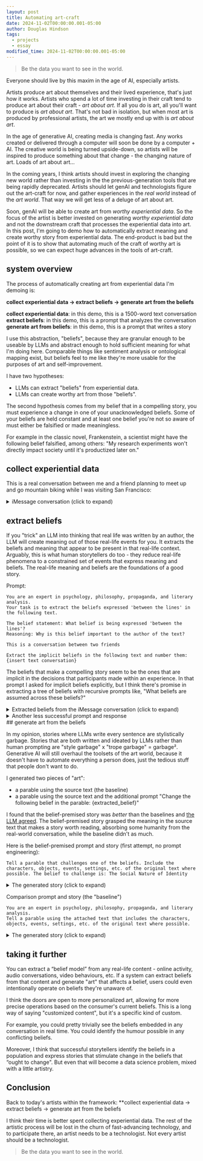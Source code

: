 ```yaml
---
layout: post
title: Automating art-craft
date: 2024-11-02T00:00:00.001-05:00
author: Douglas Hindson
tags:
  - projects
  - essay
modified_time: 2024-11-02T00:00:00.001-05:00
---
```

> Be the data you want to see in the world.

Everyone should live by this maxim in the age of AI, especially artists.

Artists produce art about themselves and their lived experience, that's just how it works. Artists who spend a lot of time investing in their craft tend to produce art about their craft - *art about art*. If all you do is art, all you'll want to produce is *art about art*. That's not bad in isolation, but when most art is produced by professional artists, the art we mostly end up with is *art about art*.

In the age of generative AI, creating media is changing fast. Any works created or delivered through a computer will soon be done by a computer + AI. The creative world is being turned upside-down, so artists will be inspired to produce something about that change - the changing nature of art. Loads of art about art...

In the coming years, I think artists should invest in exploring the changing new world rather than investing in the the previous-generation tools that are being rapidly deprecated. Artists should let genAI and technologists figure out the art-craft for now, and gather experiences in the *real world* instead of the *art world*. That way we will get less of a deluge of art about art.

Soon, genAI will be able to create art from *worthy experiential data*. So the focus of the artist is better invested on generating *worthy experiential data* and not the downstream craft that processes the experiential data into art. In this post, I'm going to demo how to automatically extract meaning and create worthy story from experiential data. The end-product is bad but the point of it is to show that automating much of the craft of worthy art is possible, so we can expect huge advances in the tools of art-craft.

## system overview

The process of automatically creating art from experiential data I'm demoing is:

**collect experiential data -> extract beliefs -> generate art from the beliefs**

**collect experiential data**: in this demo, this is a 1500-word text conversation
**extract beliefs**: in this demo, this is a prompt that analyzes the conversation
**generate art from beliefs**: in this demo, this is a prompt that writes a story

I use this abstraction, "beliefs", because they are granular enough to be useable by LLMs and abstract enough to hold sufficient meaning for what I'm doing here. Comparable things like sentiment analysis or ontological mapping exist, but beliefs feel to me like they're more usable for the purposes of art and self-improvement.

I have two hypotheses:
- LLMs can extract "beliefs" from experiential data.
- LLMs can create worthy art from those "beliefs".

The second hypothesis comes from my belief that in a compelling story, you must experience a change in one of your unacknowledged beliefs. Some of your beliefs are held constant and at least one belief you're not so aware of must either be falsified or made meaningless.

For example in the classic novel, Frankenstein, a scientist might have the following belief falsified, among others: "My research experiments won't directly impact society until it's productized later on."

## collect experiential data

This is a real conversation between me and a friend planning to meet up and go mountain biking while I was visiting San Francisco:

<details markdown="1">
<summary>iMessage conversation (click to expand)</summary>
> Wed, Oct 2 at 08:29
> 
> Hey, this is Douglas Hindson. I’m going to be in San Francisco for 2wks from the 13th Oct. I’d enjoy hanging out while I’m there. I’m staying with one of my university friends in the city.
> 
> Wed, Oct 2 at 11:02
> 
> Hello Douglas Hindson. Are you going to be in South Bay at all? If not, I can come up to SF whenever since it’s not too far.
> 
> Wed, Oct 2 at 11:02
> 
> Ha, yes, excessively formal. I’ve never seen my full name in casual conversation before, feels bot-like. I don’t know the lay of the land, is that a region in LA or a region of san fran?
> 
> Wed, Oct 2 at 17:34
> 
> Haha yeah I don’t think I’ve ever heard someone call you Douglas. South Bay is closer to San Jose area. I live/work in Mountain View, but go up to SF fairly regularly since its pretty close and that’s usually where events are 
> 
> Wed, Oct 2 at 19:40
> 
> I changed to Douglas when I left Canada, only Canadian people call me Doug, and you’re now nominally American.
> Ok cool, I have some plans, but lots of flexibility, so if there’s cool things to do there, I’m interested. If there’s...
> 
> (And it goes on with personal details and planning for a few more paragraphs...)

</details>

## extract beliefs

If you "trick" an LLM into thinking that real life was written by an author, the LLM will create meaning out of those real-life events for you. It extracts the beliefs and meaning that appear to be present in that real-life context. Arguably, this is what human storytellers do too - they reduce real-life phenomena to a constrained set of events that express meaning and beliefs. The real-life meaning and beliefs are the foundations of a good story.

Prompt:
```
You are an expert in psychology, philosophy, propaganda, and literary analysis.
Your task is to extract the beliefs expressed 'between the lines' in the following text.

The belief statement: What belief is being expressed 'between the lines'?
Reasoning: Why is this belief important to the author of the text?

This is a conversation between two friends

Extract the implicit beliefs in the following text and number them:
{insert text conversation}
```

The beliefs that make a compelling story seem to be the ones that are implicit in the decisions that participants made within an experience. In that prompt I asked for implicit beliefs explicitly, but I think there's promise in extracting a tree of beliefs with recursive prompts like, "What beliefs are assumed across these beliefs?"

<details markdown="1">
<summary>Extracted beliefs from the iMessage conversation (click to expand)</summary>

1. The author values flexibility and spontaneity in social planning.
   - **Reasoning**: This belief is reflected in the back-and-forth discussions about available days and activities, emphasizing a willingness to adjust plans based on mutual interests and opportunities. It highlights the importance of adaptability in maintaining friendships and enjoying experiences together.

2. The author appreciates casual, informal communication over excessive formality.
   - **Reasoning**: The initial reaction to the use of the full name "Douglas" underscores a preference for a relaxed and friendly tone in conversation. This suggests that they find value in authenticity and a sense of ease in interactions, which can strengthen personal connections.

3. The author believes in the importance of shared experiences for building camaraderie.
   - **Reasoning**: The emphasis on activities like mountain biking and spending time with friends indicates a belief that doing things together fosters deeper relationships. It shows that shared adventures can create lasting memories and strengthen bonds between individuals.

4. The author recognizes the value of local knowledge and expertise in planning activities.
   - **Reasoning**: The conversations surrounding recommendations for bike trails and rental locations reflect an understanding that local insights can enhance experiences. This demonstrates an appreciation for community and the wisdom found in shared knowledge among friends.

5. The author values a sense of achievement and physical challenges in leisure activities.
   - **Reasoning**: References to mountain biking difficulties and physical exhaustion convey a belief that engaging in challenging activities is rewarding. It suggests a mindset that prizes personal growth and the joy that comes from pushing one's limits, even in recreational pursuits.

6. The author feels a sense of gratitude and appreciation towards friends and shared experiences.
   - **Reasoning**: The closing messages expressing thanks for the enjoyable day underscore a belief in the significance of gratitude in friendships. This emphasizes the idea that acknowledging others' efforts contributes positively to interpersonal relationships.
</details>

<details markdown="1">
<summary>Another less successful prompt and response</summary>

```
You are an expert in psychology, philosophy, propaganda, and literary analysis.
Your task is to extract and classify the beliefs expressed in the following text.

Beliefs can fall into three categories:

True: The belief is assumed or presented as a factual/justified claim.
False: The belief is assumed to be untrue or framed as untrue/mistaken/debunked.
Meaningless: The belief was once seen as true or false, but it has been transcended or rendered irrelevant.
For each belief you identify, provide:

The belief statement: What belief is being expressed?
Category: Is the belief true, false, or meaningless (and why)?
Reasoning: What reasoning (if any) supports or challenges this belief in the text?
Example 1:

Text: It took a long time to go the whole way around the world.

Belief: "The Earth is round."
Category: True
Reasoning: This belief relevant as a shared belief, necessary for the text to have meaning, and is implicit in the text.

Example 2:

Text: We're in a simulation, and since Earth is simply a projection within it, we should be able to travel from one city to another instantly. 

Belief: "The Earth is round."
Category: Meaningless
Reasoning: This belief is commonly held and contentious, and makes the text more profound.

Bad example 1 (don't do this):

Text: The Earth is flat, so you couldn't have gone the whole way around.

Belief: "The Earth is round."
Category: False
Reasoning: This belief explicit, and therefore not what you're looking for.
```

Response:

1. **Belief:** "Douglas is in San Francisco for two weeks beginning October 13th."  
    **Reasoning:** This is presented as a factual statement in the text, and it serves as the premise of their conversation about potential activities while Douglas is in town.
 
2. **Belief:** "South Bay is a region near San Jose."  
    **Reasoning:** One of the friends clarifies the geographic location of South Bay, which is presented as factual information, providing context for their conversation.
 
3. **Belief:** "Mountain biking is a suitable activity for both friends despite their inexperience."  
    **Reasoning:** Both friends express a desire to go mountain biking and acknowledge that they are not very experienced, yet they still find it appealing, indicating a shared belief in the suitability of the activity.
 
4. **Belief:** "Mountain View has limited interesting activities compared to San Francisco."  
    **Reasoning:** This belief is presented in the text as one friend's perspective, which implies a comparative evaluation of the two locations.
 
5. **Belief:** "Parks and outdoor activities are enjoyable things to do in California."  
    **Reasoning:** The conversation suggests interest in activities like surfing and mountain biking, which supports a belief in the enjoyment of these outdoor experiences.
 
6. **Belief:** "Canadian people primarily refer to Douglas as Doug."  
    **Reasoning:** This is an account of Douglas's own experience and supports the identification of names based on cultural backgrounds, affirming the belief as true and relevant to the personal history shared.
 
7. **Belief:** "Water and calories are essential for maintaining energy during physical activities like mountain biking."  
    **Reasoning:** The concluding messages highlight dehydration and lack of calories leading to exhaustion, which emphasizes the importance of hydration and nutrition in physical activities, presenting it as a factual belief.
 
8. **Belief:** "The terrain for mountain biking varies in difficulty and can accommodate different skill levels."  
    **Reasoning:** The text indicates that there is a range of trail difficulties available, aligning with the friends’ experiences and ensuring their ability to find appropriate trails for their skill levels.
 
9. **Belief:** "Having a car is beneficial for transporting bikes and friends to biking locations."  
    **Reasoning:** The discussion about car arrangements and the need to transport mountain bikes implies that having access to a vehicle is a valid and useful belief for organizing their outing.
 
10. **Belief:** "Regional identity can affect how one’s name is perceived and used."  
    **Reasoning:** Douglas’s switch to his full name in the American context compared to his Canadian identity highlights how regional identity influences naming conventions, suggesting this belief to be accepted as true.
 
11. **Belief:** "Alcohol is enjoyable after sports or strenuous activities."  
    **Reasoning:** The friends agree that having a beer afterward is a pleasurable experience, which reflects a commonly shared belief about socializing after physical activities.
 
12. **Belief:** "Plans can change based on friend availability and interest."  
    **Reasoning:** The back-and-forth about scheduling and flexibility in planning their activities demonstrates an understanding that social plans are often contingent on various factors such as individual schedules and preferences.
 
13. **Belief:** "The significance of social interactions is diminished when one is preoccupied with exhaustion or dehydration."  
    **Reasoning:** The mention of feeling exhausted after biking and the inability to socialize further reinforces that physical state can negatively impact social experiences, suggesting this belief is taken as true based on their experiences.
</details>
## generate art from the beliefs

In my opinion, stories where LLMs write every sentence are stylistically garbage. Stories that are both written and ideated by LLMs rather than human prompting are "style garbage" x "trope garbage" = garbage². Generative AI will still overhaul the toolsets of the art world, because it doesn't have to automate everything a person does, just the tedious stuff that people don't want to do.

I generated two pieces of "art":
- a parable using the source text (the baseline)
- a parable using the source text and the additional prompt "Change the following belief in the parable: {extracted_belief}"

I found that the belief-premised story was *better* than the baselines and [the LLM agreed](https://chatgpt.com/share/672644a2-7f9c-800f-9c55-bd745f6576bc). The belief-premised story grasped the meaning in the source text that makes a story worth reading, absorbing some humanity from the real-world conversation, while the baseline didn't as much.

Here is the belief-premised prompt and story (first attempt, no prompt engineering):

```
Tell a parable that challenges one of the beliefs. Include the characters, objects, events, settings, etc. of the original text where possible. The belief to challenge is: The Social Nature of Identity
```

<details markdown="1">
<summary>The generated story (click to expand)</summary>
## **Parable of the Two Cyclists**

### **Once Upon a Time in San Francisco**

Two old friends, Douglas and Charles, met on a cool October morning to go mountain biking at the Soquel Demonstration Forest. Douglas had recently moved to the U.S. and insisted on being called “Douglas,” not “Doug,” signaling the transformation he felt in his new environment. As they packed their rental bikes into Charles’s car, the two chatted about old times, sharing jokes and stories from different parts of their lives.

"Funny how people change, isn’t it?" Douglas mused. "I’m not really ‘Doug’ anymore. That name belongs back in Canada, with all the other things I left behind." Charles nodded, unsure if he agreed, but knowing his friend had always sought reinvention in new places.

### **A Fork in the Forest**

As they rode into the dense, sun-dappled woods, the trail split into two paths. One sign read **"The Flow,"** smooth and easy, while the other read **"Braille,"** steep, rocky, and relentless. Charles, cautious by nature, suggested the Flow trail. But Douglas, eager to prove his new self, said, "No, let’s take Braille. I’ve ridden harder trails before."

Charles hesitated. "Are you sure, Doug—I mean, Douglas? You’re still getting used to the terrain here."

"That’s exactly the point," Douglas insisted. "The old Doug biked easy trails. Douglas is tougher now."

With a shrug, Charles followed. The two friends embarked down the steep path, riding over rocks, roots, and loose gravel. The trail was harder than Douglas had expected, but he pushed himself, determined to show that he belonged in this new place, with this new identity.

### **The Crash**

Halfway down the hill, Douglas’s wheel struck a hidden rock, and he tumbled off his bike, scraping his arm and banging his knee. Charles skidded to a stop and rushed over.

"Are you okay?" Charles asked, helping Douglas to his feet.

"I’m fine," Douglas muttered through clenched teeth. But his scraped arm throbbed, and his pride stung even more.

Charles pulled a water bottle from his pack. "Here, take this. Let’s rest for a minute."

They sat on a rock beside the trail, listening to the forest hum with life. Douglas flexed his bruised knee and said bitterly, "Maybe this trail was a bad idea. I thought I needed to prove something."

### **The Old Hat**

Charles grinned and pulled something from his backpack: an old, sweat-stained Toronto Blue Jays cap. "Do you remember this?"

Douglas stared at the hat. "How did you even get that? I thought I lost it years ago."

"You left it at my place back in Canada," Charles said, tossing it to him. "I thought I’d bring it along, just in case Doug made an appearance today."

Douglas laughed, despite himself, and put on the old cap. "Feels weird wearing this out here."

Charles gave him a knowing look. "Maybe, but it fits."

### **The Lesson**

As they sat in the forest, Douglas realized that no matter where he went or what name he used, Doug would always be a part of him. Trying to reinvent himself wasn’t about erasing who he was—it was about integrating the old with the new.

They finished their water, stood up, and walked their bikes down to the Flow trail.

"You know," Douglas said, smiling, "maybe Doug isn’t as easy to leave behind as I thought."

Charles clapped him on the back. "He never really left, did he?"

From that moment, Douglas stopped worrying about which name fit. He wasn’t just Doug or just Douglas—he was both, and that was enough.

---

### **Moral**

Identity is not a costume we change based on where we are; it is a thread that runs through every version of ourselves, past and present. Trying to sever the past only leaves us fractured. True belonging comes from accepting the continuity of who we are, no matter the setting or the name.
</details>

Comparison prompt and story (the "baseline")

```
You are an expert in psychology, philosophy, propaganda, and literary analysis.
Tell a parable using the attached text that includes the characters, objects, events, settings, etc. of the original text where possible.
```

<details markdown="1">
<summary>The generated story (click to expand)</summary>
## **The Parable of the Wanderer and the Pathfinders**

In a distant land, a traveler named Douglas set out on a journey. His destination was a valley surrounded by trails and peaks, a place where the wind carried stories of freedom, exhaustion, and camaraderie. Along the way, he met several pathfinders—locals with whom he planned to ride along unfamiliar paths, each trail as unpredictable as the riders themselves.

The first pathfinder asked Douglas, "How shall we call you on this journey? Is it Douglas, the name of the traveler, or Doug, the name of the man you once were?"

Douglas replied, "Call me as I now wish to be called. My journey has taken me from the familiar fields of the North to these new lands. Each name holds a story, and this is the chapter of Douglas."

With that settled, they ventured together toward the winding trails. They planned meticulously: Which paths would offer the smoothest ride? Which rental shop could provide the sturdiest steeds? They discussed whether they might arrive early or late, but the winds of chance played their part—weather changed, signals flickered, and time slipped through their fingers.

They encountered challenges on the trail: loose rocks, steep climbs, and moments where thirst and hunger gnawed at their spirit. Douglas and his companions pushed onward, despite the fatigue that clung to them like dust to a wheel. As they ascended one peak, the way grew harder, but so too did their resolve.

At last, they reached a place where the view spread wide before them, the valley below a patchwork of forests and streams. They paused there, sharing water and quiet words, letting the weight of their journey sink in. Though weary, they found joy in each other’s presence. Douglas outpaced one of his companions on the steep ascent, earning the respect of the others. "With more water, you might have ridden the entire day," one remarked with admiration.

When the ride was over, they parted ways, each knowing that the bonds formed on the trail would linger beyond the journey’s end. "Next time," Douglas thought, "we shall share not just the ride but the tales afterward—over a cup of coffee or a cool drink."

And so it was that Douglas, the wanderer, learned that the trail is not merely a path to traverse but a place where friendships are forged and memories laid down like stones marking the way forward. Each name, each step, and each shared silence became part of a greater journey—one not measured by distance but by the moments in between.

---

This parable reflects the themes of identity, friendship, and journey present in the original conversation. The shifting names and plans, the shared challenges, and the joy of camaraderie all emerge as central motifs in this story.

</details>

## taking it further

You can extract a “belief model” from any real-life content - online activity, audio conversations, video behaviours, etc. If a system can extract beliefs from that content and generate "art" that affects a belief, users could even intentionally operate on beliefs they're unaware of.

I think the doors are open to more personalized art, allowing for more precise operations based on the consumer's current beliefs. This is a long way of saying "customized content", but it's a specific kind of custom.

For example, you could pretty trivially see the beliefs embedded in any conversation in real time. You could identify the humour possible in any conflicting beliefs.

Moreover, I think that successful storytellers identify the beliefs in a population and express stories that stimulate change in the beliefs that “ought to change". But even that will become a data science problem, mixed with a little artistry.

## Conclusion

Back to today's artists within the framework:
**collect experiential data -> extract beliefs -> generate art from the beliefs

I think their time is better spent collecting experiential data. The rest of the artistic process will be lost in the churn of fast-advancing technology, and to participate there, an artist needs to be a technologist. Not every artist should be a technologist.

> Be the data you want to see in the world.